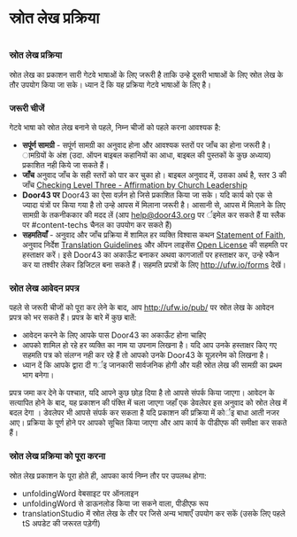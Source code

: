 # स्रोत लेख प्रक्रिया

 #

### स्रोत लेख प्रक्रिया

स्रोत लेख का प्रकाशन सारी गेटवे भाषाओं के लिए जरूरी है ताकि उन्हे दूसरी भाषाओं के लिए स्रोत लेख के तौर उपयोग किया जा सके। ध्यान दें कि यह प्रक्रिया गेटवे भाषाओं के लिए है।

### जरूरी चीजें

गेटवे भाषा को स्रोत लेख बनाने से पहले, निम्न चीजों को पहले करना आवश्यक है:

* **सपूंर्ण सामग्री** - सपूंर्ण सामग्री का अनुवाद होना और आवश्यक स्तरों पर जाँच का होना जरूरी है। ामग्रियों के अंश (उदा. ऑपन बाइबल कहानियों का आधा, बाइबल की पुस्तकों के कुछ अध्याय) प्रकाशित नही किये जा सकते हैं।
* **जाँच** अनुवाद जाँच के सही स्तरों को पार कर चुका हो। बाइबल अनुवाद में, उसका अर्थ है, स्तर 3 की जाँच [Checking Level Three - Affirmation by Church Leadership](../../checking/level3/01.md)
* **Door43 पर** Door43 का ऐसा वर्ज़न हो जिसे प्रकाशित किया जा सके। यदि कार्य को एक से ज्यादा यंत्रों पर किया गया है तो उन्हे आपस में मिलाना जरूरी है। आसानी से, आपस में मिलाने के लिए सामग्री के तकनीककार की मदद लें (आप <help@door43.org> पर र्इमेल कर सकते हैं या स्लैक पर #content-techs चैनल का उपयोग कर सकते हैं)
* **सहमतियाँ** - अनुवाद और जाँच प्रक्रिया में शामिल हर व्यक्ति विश्वास कथन [Statement of Faith](../../intro/statement-of-faith/01.md), अनुवाद निर्देश [Translation Guidelines](../../intro/translation-guidelines/01.md) और ऑपन लाइसेंस [Open License](../../intro/open-license/01.md) की सहमति पर हस्ताक्षर करें। इसे Door43 का अकाऊँट बनाकर अथवा कागजातों पर हस्ताक्षर कर, उन्हे स्कैन कर या तश्वीर लेकर डिजिटल बना सकते हैं। सहमति प्रपत्रों के लिए http://ufw.io/forms देखें।

### स्रोत लेख आवेदन प्रपत्र

पहले से जरूरी चीजों को पूरा कर लेने के बाद, आप http://ufw.io/pub/ पर स्रोत लेख के आवेदन प्रपत्र को भर सकते हैं। प्रपत्र के बारे में कुछ बातें:

* आवेदन करने के लिए आपके पास Door43 का अकाऊँट होना चाहिए
* आपको शामिल हो रहे हर व्यक्ति का नाम या उपनाम लिखना है। यदि आप उनके हस्ताक्षर किए गए सहमति पत्र को संलग्न नही कर रहे हैं तो आपको उनके Door43 के यूज़रनेम को लिखना है।
* ध्यान दें कि आपके द्वारा दी गर्इ जानकारी सार्वजनिक होगी और यही स्रोत लेख की सामग्री का प्रथम भाग बनेगा।

प्रपत्र जमा कर देने के पश्चात, यदि आपने कुछ छोड़ दिया है तो आपसे संपर्क किया जाएगा। आवेदन के सत्यापित होने के बाद, यह प्रकाशन की पंक्ति में चला जाएगा जहाँ एक डेवलेपर इस अनुवाद को स्रोत लेख में बदल देगा । डेवलेपर भी आपसे संपर्क कर सकता है यदि प्रकाशन की प्रक्रिया में कोर्इ बाधा आती नजर आए। प्रक्रिया के पूर्ण होने पर आपको सूचित किया जाएगा और आप कार्य के पीडीएफ की समीक्षा कर सकते हैं।

### स्रोत लेख प्रक्रिया को पूरा करना

स्रोत लेख प्रकाशन के पूरा होते ही, आपका कार्य निम्न तौर पर उपलब्ध होगा:

* unfoldingWord वेबसाइट पर ऑनलाइन
* unfoldingWord से डाऊनलोड किया जा सकने वाला, पीडीएफ रूप
* translationStudio में स्रोत लेख के तौर पर जिसे अन्य भाषाएँ उपयोग कर सकें (उसके लिए पहले tS अपडेट की जरूरत पड़ेगी)
